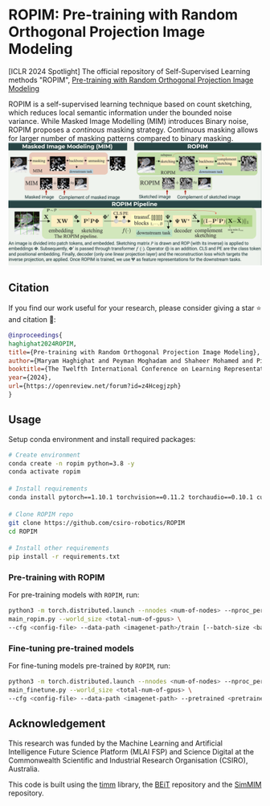 # ROPIM: Pre-training with Random Orthogonal Projection Image Modeling

[ICLR 2024 Spotlight] The official repository of Self-Supervised Learning methods "ROPIM", [Pre-training with Random Orthogonal Projection Image Modeling](https://openreview.net/forum?id=z4Hcegjzph)

ROPIM is a self-supervised learning technique based on count sketching, which  reduces local semantic information under the bounded noise variance. While  Masked Image Modelling (MIM) introduces Binary noise, ROPIM proposes a _continous_ masking strategy. 
Continuous masking allows for larger number of masking patterns compared to binary masking.
![alt text](figures/ROPIM.png)


## Citation

If you find our work useful for your research, please consider giving a star :star: and citation :beer::

```bibtex
@inproceedings{
haghighat2024ROPIM,
title={Pre-training with Random Orthogonal Projection Image Modeling},
author={Maryam Haghighat and Peyman Moghadam and Shaheer Mohamed and Piotr Koniusz},
booktitle={The Twelfth International Conference on Learning Representations},
year={2024},
url={https://openreview.net/forum?id=z4Hcegjzph}
}
```
## Usage

Setup conda environment and install required packages:
```bash
# Create environment
conda create -n ropim python=3.8 -y
conda activate ropim

# Install requirements
conda install pytorch==1.10.1 torchvision==0.11.2 torchaudio==0.10.1 cudatoolkit=11.3 -c pytorch -c conda-forge

# Clone ROPIM repo
git clone https://github.com/csiro-robotics/ROPIM
cd ROPIM

# Install other requirements
pip install -r requirements.txt
```
### Pre-training with ROPIM
For pre-training models with `ROPIM`, run:
                   
```bash
python3 -m torch.distributed.launch --nnodes <num-of-nodes> --nproc_per_node <num-of-gpus-per-node> --node_rank <node-rank> --master_addr <hostname> \
main_ropim.py --world_size <total-num-of-gpus> \ 
--cfg <config-file> --data-path <imagenet-path>/train [--batch-size <batch-size-per-gpu> --output <output-directory> --tag <job-tag> --spatial_sketching_threshold <threshol-for-sketching_ratio>]
```
### Fine-tuning pre-trained models
For fine-tuning models pre-trained by `ROPIM`, run:

```bash
python3 -m torch.distributed.launch --nnodes <num-of-nodes> --nproc_per_node <num-of-gpus-per-node> --node_rank <node-rank> --master_addr <hostname> \
main_finetune.py --world_size <total-num-of-gpus> \ 
--cfg <config-file> --data-path <imagenet-path> --pretrained <pretrained-ckpt> [--batch-size <batch-size-per-gpu> --output <output-directory> --tag <job-tag>]
```

## Acknowledgement

This research was funded by the Machine Learning and Artificial Intelligence Future Science Platform (MLAI FSP) and Science Digital at the Commonwealth Scientific and Industrial Research Organisation (CSIRO), Australia.

This code is built using the [timm](https://github.com/huggingface/pytorch-image-models) library, the [BEiT](https://github.com/microsoft/unilm/tree/master/beit) repository and the [SimMIM](https://github.com/microsoft/SimMIM) repository.
